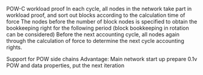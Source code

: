 POW-C workload proof
In each cycle, all nodes in the network take part in workload proof, and sort out blocks according to the calculation time of force
The nodes before the number of block nodes is specified to obtain the bookkeeping right for the following period (block bookkeeping in rotation can be considered)
Before the next accounting cycle, all nodes again through the calculation of force to determine the next cycle accounting rights.

Support for POW side chains
Advantage:
Main network start up prepare 0.1v
POW and data properties, put the next iteration
